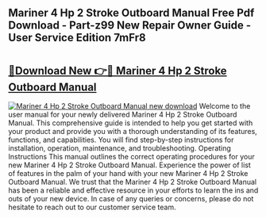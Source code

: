 ## Mariner 4 Hp 2 Stroke Outboard Manual Free Pdf Download - Part-z99 New Repair Owner Guide - User Service Edition 7mFr8

# <h2><a href="http://cf25590.oget.top/?id=Mariner+4+Hp+2+Stroke+Outboard+Manual">🔗Download New 👉🔴 Mariner 4 Hp 2 Stroke Outboard Manual</a></h2>

[![Mariner 4 Hp 2 Stroke Outboard Manual new download](https://i.imgur.com/5g1atiW.png)](http://cf25590.oget.top/?id=Mariner+4+Hp+2+Stroke+Outboard+Manual)
Welcome to the user manual for your newly delivered Mariner 4 Hp 2 Stroke Outboard Manual. This comprehensive guide is intended to help you get started with your product and provide you with a thorough understanding of its features, functions, and capabilities. You will find step-by-step instructions for installation, operation, maintenance, and troubleshooting. Operating Instructions This manual outlines the correct operating procedures for your new Mariner 4 Hp 2 Stroke Outboard Manual. Experience the power of list of features in the palm of your hand with your new Mariner 4 Hp 2 Stroke Outboard Manual. We trust that the Mariner 4 Hp 2 Stroke Outboard Manual has been a reliable and effective resource in your efforts to learn the ins and outs of your new device. In case of any queries or concerns, please do not hesitate to reach out to our customer service team.
